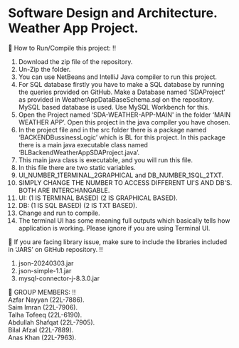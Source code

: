# Software Design and Architecture. Weather App Project.


:red_circle: How to Run/Compile this project: :bangbang:

1. Download the zip file of the repository. 
2. Un-Zip the folder. 
3. You can use NetBeans and IntelliJ Java compiler to run this project. 
4. For SQL database firstly you have to make a SQL database by running the queries provided on GitHub. Make a Database named ‘SDAProject’ as provided in WeatherAppDataBaseSchema.sql on the repository. 
   MySQL based database is used. Use MySQL Workbench for this. 
5. Open the Project named ‘SDA-WEATHER-APP-MAIN' in the folder ‘MAIN WEATHER APP’. Open this project in the java compiler you have chosen. 
6. In the project file and in the src folder there is a package named ‘BACKENDBussinessLogic’ which is BL for this project. In this package there is a main java executable class named 
   ‘BLBackendWeatherAppSDAProject.java’. 
7. This main java class is executable, and you will run this file. 
8. In this file there are two static variables. 
9. UI_NUMBER_1TERMINAL_2GRAPHICAL and DB_NUMBER_1SQL_2TXT. 
10. SIMPLY CHANGE THE NUMBER TO ACCESS DIFFERENT UI'S AND DB'S. BOTH ARE INTERCHANGABLE. 
11. UI: (1 IS TERMINAL BASED) (2 IS GRAPHICAL BASED). 
12. DB: (1 IS SQL BASED) (2 IS TXT BASED). 
13. Change and run to compile. 
14. The terminal UI has some meaning full outputs which basically tells how application is working. Please ignore if you are using Terminal UI. 

:red_circle: If you are facing library issue, make sure to include the libraries included in ‘JARS’ on GitHub repository. :bangbang:  

1. json-20240303.jar 
2. json-simple-1.1.jar 
3. mysql-connector-j-8.3.0.jar 


:red_circle: GROUP MEMBERS: :bangbang: <br />
Azfar Nayyan (22L-7886). <br />
Saim Imran (22L-7906). <br />
Talha Tofeeq (22L-6190). <br />
Abdullah Shafqat (22L-7905). <br />
Bilal Afzal (22L-7889). <br />
Anas Khan (22L-7963). <br />
